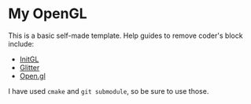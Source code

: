 # My OpenGL
This is a basic self-made template. Help guides to remove coder's block include:
  * [InitGL](https://github.com/aaronmjacobs/InitGL)
  * [Glitter](https://github.com/Polytonic/Glitter)
  * [Open.gl](https://open.gl/)

I have used `cmake` and `git submodule`, so be sure to use those.
